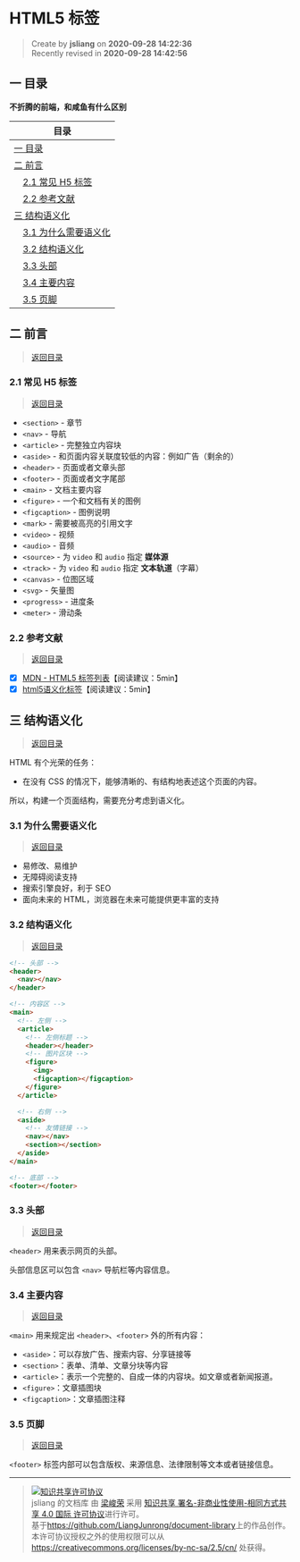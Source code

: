HTML5 标签
===

> Create by **jsliang** on **2020-09-28 14:22:36**  
> Recently revised in **2020-09-28 14:42:56**

<!-- 目录开始 -->
## <a name="chapter-one" id="chapter-one"></a>一 目录

**不折腾的前端，和咸鱼有什么区别**

| 目录 |
| --- |
| [一 目录](#chapter-one) |
| <a name="catalog-chapter-two" id="catalog-chapter-two"></a>[二 前言](#chapter-two) |
| &emsp;[2.1 常见 H5 标签](#chapter-two-one) |
| &emsp;[2.2 参考文献](#chapter-two-two) |
| <a name="catalog-chapter-three" id="catalog-chapter-three"></a>[三 结构语义化](#chapter-three) |
| &emsp;[3.1 为什么需要语义化](#chapter-three-one) |
| &emsp;[3.2 结构语义化](#chapter-three-two) |
| &emsp;[3.3 头部](#chapter-three-three) |
| &emsp;[3.4 主要内容](#chapter-three-four) |
| &emsp;[3.5 页脚](#chapter-three-five) |
<!-- 目录结束 -->

## <a name="chapter-two" id="chapter-two"></a>二 前言

> [返回目录](#chapter-one)
  
### <a name="chapter-two-one" id="chapter-two-one"></a>2.1 常见 H5 标签

> [返回目录](#chapter-one)
  
* `<section>` - 章节
* `<nav>` - 导航
* `<article>` - 完整独立内容块
* `<aside>` - 和页面内容关联度较低的内容：例如广告（剩余的）
* `<header>` - 页面或者文章头部
* `<footer>` - 页面或者文字尾部
* `<main>` - 文档主要内容
* `<figure>` - 一个和文档有关的图例
* `<figcaption>` - 图例说明
* `<mark>` - 需要被高亮的引用文字
* `<video>` - 视频
* `<audio>` - 音频
* `<source>` - 为 `video` 和 `audio` 指定 **媒体源**
* `<track>` - 为 `video` 和 `audio` 指定 **文本轨道**（字幕）
* `<canvas>` - 位图区域
* `<svg>` - 矢量图
* `<progress>` - 进度条
* `<meter>` - 滑动条

### <a name="chapter-two-two" id="chapter-two-two"></a>2.2 参考文献

> [返回目录](#chapter-one)
  
* [x] [MDN - HTML5 标签列表](https://developer.mozilla.org/zh-CN/docs/Web/Guide/HTML/HTML5/HTML5_element_list)【阅读建议：5min】
* [x] [html5语义化标签](https://rainylog.com/post/ife-note-1)【阅读建议：5min】

## <a name="chapter-three" id="chapter-three"></a>三 结构语义化

> [返回目录](#chapter-one)
  
HTML 有个光荣的任务：

* 在没有 CSS 的情况下，能够清晰的、有结构地表述这个页面的内容。

所以，构建一个页面结构，需要充分考虑到语义化。

### <a name="chapter-three-one" id="chapter-three-one"></a>3.1 为什么需要语义化

> [返回目录](#chapter-one)
  
* 易修改、易维护
* 无障碍阅读支持
* 搜索引擎良好，利于 SEO
* 面向未来的 HTML，浏览器在未来可能提供更丰富的支持

### <a name="chapter-three-two" id="chapter-three-two"></a>3.2 结构语义化

> [返回目录](#chapter-one)
  
```html
<!-- 头部 -->
<header>
  <nav></nav>
</header>

<!-- 内容区 -->
<main>
  <!-- 左侧 -->
  <article>
    <!-- 左侧标题 -->
    <header></header>
    <!-- 图片区块 -->
    <figure>
      <img>
      <figcaption></figcaption>
    </figure>
  </article>

  <!-- 右侧 -->
  <aside>
    <!-- 友情链接 -->
    <nav></nav>
    <section></section>
  </aside>
</main>

<!-- 底部 -->
<footer></footer>
```

### <a name="chapter-three-three" id="chapter-three-three"></a>3.3 头部

> [返回目录](#chapter-one)
  
`<header>` 用来表示网页的头部。

头部信息区可以包含 `<nav>` 导航栏等内容信息。

### <a name="chapter-three-four" id="chapter-three-four"></a>3.4 主要内容

> [返回目录](#chapter-one)
  
`<main>` 用来规定出 `<header>`、`<footer>` 外的所有内容：

* `<aside>`：可以存放广告、搜索内容、分享链接等
* `<section>`：表单、清单、文章分块等内容
* `<article>`：表示一个完整的、自成一体的内容块。如文章或者新闻报道。
* `<figure>`：文章插图块
* `<figcaption>`：文章插图注释

### <a name="chapter-three-five" id="chapter-three-five"></a>3.5 页脚

> [返回目录](#chapter-one)
  
`<footer>` 标签内部可以包含版权、来源信息、法律限制等文本或者链接信息。

---

> <a rel="license" href="http://creativecommons.org/licenses/by-nc-sa/4.0/"><img alt="知识共享许可协议" style="border-width:0" src="https://i.creativecommons.org/l/by-nc-sa/4.0/88x31.png" /></a><br /><span xmlns:dct="http://purl.org/dc/terms/" property="dct:title">jsliang 的文档库</span> 由 <a xmlns:cc="http://creativecommons.org/ns#" href="https://github.com/LiangJunrong/document-library" property="cc:attributionName" rel="cc:attributionURL">梁峻荣</a> 采用 <a rel="license" href="http://creativecommons.org/licenses/by-nc-sa/4.0/">知识共享 署名-非商业性使用-相同方式共享 4.0 国际 许可协议</a>进行许可。<br />基于<a xmlns:dct="http://purl.org/dc/terms/" href="https://github.com/LiangJunrong/document-library" rel="dct:source">https://github.com/LiangJunrong/document-library</a>上的作品创作。<br />本许可协议授权之外的使用权限可以从 <a xmlns:cc="http://creativecommons.org/ns#" href="https://creativecommons.org/licenses/by-nc-sa/2.5/cn/" rel="cc:morePermissions">https://creativecommons.org/licenses/by-nc-sa/2.5/cn/</a> 处获得。